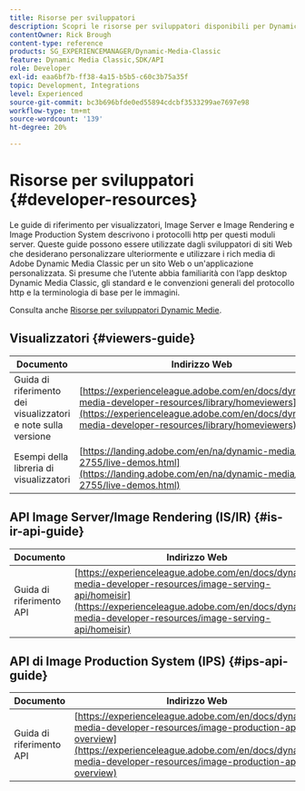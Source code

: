 ```yaml
---
title: Risorse per sviluppatori
description: Scopri le risorse per sviluppatori disponibili per Dynamic Medie.
contentOwner: Rick Brough
content-type: reference
products: SG_EXPERIENCEMANAGER/Dynamic-Media-Classic
feature: Dynamic Media Classic,SDK/API
role: Developer
exl-id: eaa6bf7b-ff38-4a15-b5b5-c60c3b75a35f
topic: Development, Integrations
level: Experienced
source-git-commit: bc3b696bfde0ed55894cdcbf3533299ae7697e98
workflow-type: tm+mt
source-wordcount: '139'
ht-degree: 20%

---
```


# Risorse per sviluppatori {#developer-resources}

Le guide di riferimento per visualizzatori, Image Server e Image Rendering e Image Production System descrivono i protocolli http per questi moduli server. Queste guide possono essere utilizzate dagli sviluppatori di siti Web che desiderano personalizzare ulteriormente e utilizzare i rich media di Adobe Dynamic Media Classic per un sito Web o un&#39;applicazione personalizzata. Si presume che l’utente abbia familiarità con l’app desktop Dynamic Media Classic, gli standard e le convenzioni generali del protocollo http e la terminologia di base per le immagini.

Consulta anche [Risorse per sviluppatori Dynamic Medie](https://experienceleague.adobe.com/en/docs/dynamic-media-developer-resources).

## Visualizzatori {#viewers-guide}

| Documento | Indirizzo Web |
| --- | --- |
| Guida di riferimento dei visualizzatori e note sulla versione | [https://experienceleague.adobe.com/en/docs/dynamic-media-developer-resources/library/homeviewers](https://experienceleague.adobe.com/en/docs/dynamic-media-developer-resources/library/homeviewers) |
| Esempi della libreria di visualizzatori | [https://landing.adobe.com/en/na/dynamic-media/ctir-2755/live-demos.html](https://landing.adobe.com/en/na/dynamic-media/ctir-2755/live-demos.html) |

## API Image Server/Image Rendering (IS/IR) {#is-ir-api-guide}

| Documento | Indirizzo Web |
| --- | --- |
| Guida di riferimento API | [https://experienceleague.adobe.com/en/docs/dynamic-media-developer-resources/image-serving-api/homeisir](https://experienceleague.adobe.com/en/docs/dynamic-media-developer-resources/image-serving-api/homeisir) |

## API di Image Production System (IPS) {#ips-api-guide}

| Documento | Indirizzo Web |
| --- | --- |
| Guida di riferimento API | [https://experienceleague.adobe.com/en/docs/dynamic-media-developer-resources/image-production-api/c-overview](https://experienceleague.adobe.com/en/docs/dynamic-media-developer-resources/image-production-api/c-overview) |

<!-- ## Image Authoring {#ia}

| Document| Web address |
| --- | --- |
| User Guide | Contact Adobe Dynamic Media Classic technical support for this documentation. |
| Release Notes | Contact Adobe Dynamic Media Classic technical support for this documentation. |

## Dynamic Media Classic API {#dmc-api}

| Document | Web address |
| --- | --- |
| API Reference Guide | Contact Adobe Dynamic Media Classic technical support for documentation. |
 -->










<!-- 

**Web-to-Print**

|Document|Web address|
|--- |--- |
|Reference Guide|[https://www.adobe.com/go/learn_s7_webtoprint_en](https://www.adobe.com/go/learn_s7_webtoprint_en)| 

-->
